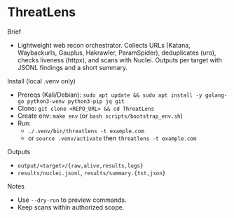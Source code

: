ThreatLens
===========

Brief
- Lightweight web recon orchestrator. Collects URLs (Katana, Waybackurls, Gauplus, Hakrawler, ParamSpider), deduplicates (uro), checks liveness (httpx), and scans with Nuclei. Outputs per target with JSONL findings and a short summary.

Install (local .venv only)
- Prereqs (Kali/Debian): `sudo apt update && sudo apt install -y golang-go python3-venv python3-pip jq git`
- Clone: `git clone <REPO_URL> && cd ThreatLens`
- Create env: `make env` (or `bash scripts/bootstrap_env.sh`)
- Run:
  - `./.venv/bin/threatlens -t example.com`
  - or `source .venv/activate` then `threatlens -t example.com`

Outputs
- `output/<target>/{raw,alive,results,logs}`
- `results/nuclei.jsonl`, `results/summary.{txt,json}`

Notes
- Use `--dry-run` to preview commands.
- Keep scans within authorized scope.

